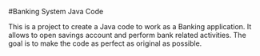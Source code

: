 #Banking System Java Code

This is a project to create a Java code to work as a Banking application. 
It allows to open savings account and perform bank related activities.
The goal is to make the code as perfect as original as possible.
